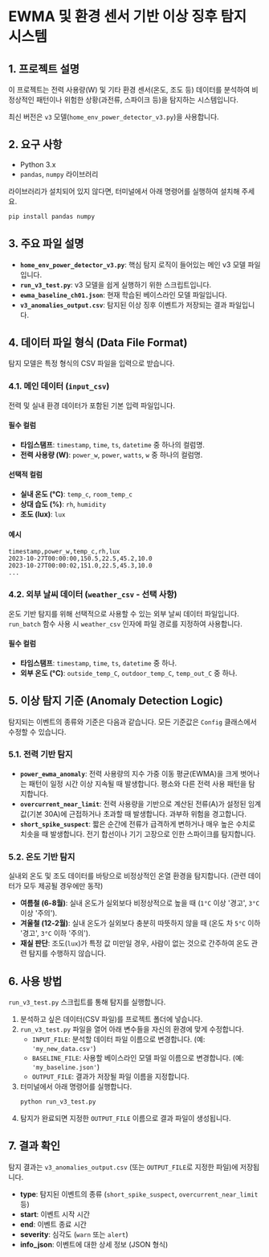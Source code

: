 # EWMA 및 환경 센서 기반 이상 징후 탐지 시스템

## 1. 프로젝트 설명

이 프로젝트는 전력 사용량(W) 및 기타 환경 센서(온도, 조도 등) 데이터를 분석하여 비정상적인 패턴이나 위험한 상황(과전류, 스파이크 등)을 탐지하는 시스템입니다.

최신 버전은 `v3` 모델(`home_env_power_detector_v3.py`)을 사용합니다.

## 2. 요구 사항

- Python 3.x
- `pandas`, `numpy` 라이브러리

라이브러리가 설치되어 있지 않다면, 터미널에서 아래 명령어를 실행하여 설치해 주세요.
```bash
pip install pandas numpy
```

## 3. 주요 파일 설명

- **`home_env_power_detector_v3.py`**: 핵심 탐지 로직이 들어있는 메인 v3 모델 파일입니다.
- **`run_v3_test.py`**: v3 모델을 쉽게 실행하기 위한 스크립트입니다.
- **`ewma_baseline_ch01.json`**: 현재 학습된 베이스라인 모델 파일입니다.
- **`v3_anomalies_output.csv`**: 탐지된 이상 징후 이벤트가 저장되는 결과 파일입니다.

## 4. 데이터 파일 형식 (Data File Format)

탐지 모델은 특정 형식의 CSV 파일을 입력으로 받습니다.

### 4.1. 메인 데이터 (`input_csv`)

전력 및 실내 환경 데이터가 포함된 기본 입력 파일입니다.

#### 필수 컬럼
- **타임스탬프**: `timestamp`, `time`, `ts`, `datetime` 중 하나의 컬럼명.
- **전력 사용량 (W)**: `power_w`, `power`, `watts`, `w` 중 하나의 컬럼명.

#### 선택적 컬럼
- **실내 온도 (°C)**: `temp_c`, `room_temp_c`
- **상대 습도 (%)**: `rh`, `humidity`
- **조도 (lux)**: `lux`

#### 예시
```csv
timestamp,power_w,temp_c,rh,lux
2023-10-27T00:00:00,150.5,22.5,45.2,10.0
2023-10-27T00:00:02,151.0,22.5,45.3,10.0
...
```

### 4.2. 외부 날씨 데이터 (`weather_csv` - 선택 사항)

온도 기반 탐지를 위해 선택적으로 사용할 수 있는 외부 날씨 데이터 파일입니다. `run_batch` 함수 사용 시 `weather_csv` 인자에 파일 경로를 지정하여 사용합니다.

#### 필수 컬럼
- **타임스탬프**: `timestamp`, `time`, `ts`, `datetime` 중 하나.
- **외부 온도 (°C)**: `outside_temp_C`, `outdoor_temp_C`, `temp_out_C` 중 하나.

## 5. 이상 탐지 기준 (Anomaly Detection Logic)

탐지되는 이벤트의 종류와 기준은 다음과 같습니다. 모든 기준값은 `Config` 클래스에서 수정할 수 있습니다.

### 5.1. 전력 기반 탐지

- **`power_ewma_anomaly`**: 전력 사용량의 지수 가중 이동 평균(EWMA)을 크게 벗어나는 패턴이 일정 시간 이상 지속될 때 발생합니다. 평소와 다른 전력 사용 패턴을 탐지합니다.
- **`overcurrent_near_limit`**: 전력 사용량을 기반으로 계산된 전류(A)가 설정된 임계값(기본 30A)에 근접하거나 초과할 때 발생합니다. 과부하 위험을 경고합니다.
- **`short_spike_suspect`**: 짧은 순간에 전류가 급격하게 변하거나 매우 높은 수치로 치솟을 때 발생합니다. 전기 합선이나 기기 고장으로 인한 스파이크를 탐지합니다.

### 5.2. 온도 기반 탐지

실내외 온도 및 조도 데이터를 바탕으로 비정상적인 온열 환경을 탐지합니다. (관련 데이터가 모두 제공될 경우에만 동작)

- **여름철 (6-8월)**: 실내 온도가 실외보다 비정상적으로 높을 때 (`1°C` 이상 '경고', `3°C` 이상 '주의').
- **겨울철 (12-2월)**: 실내 온도가 실외보다 충분히 따뜻하지 않을 때 (온도 차 `5°C` 이하 '경고', `3°C` 이하 '주의').
- **재실 판단**: 조도(`lux`)가 특정 값 미만일 경우, 사람이 없는 것으로 간주하여 온도 관련 탐지를 수행하지 않습니다.

## 6. 사용 방법

`run_v3_test.py` 스크립트를 통해 탐지를 실행합니다.

1.  분석하고 싶은 데이터(CSV 파일)를 프로젝트 폴더에 넣습니다.
2.  `run_v3_test.py` 파일을 열어 아래 변수들을 자신의 환경에 맞게 수정합니다.
    - `INPUT_FILE`: 분석할 데이터 파일 이름으로 변경합니다. (예: `'my_new_data.csv'`)
    - `BASELINE_FILE`: 사용할 베이스라인 모델 파일 이름으로 변경합니다. (예: `'my_baseline.json'`)
    - `OUTPUT_FILE`: 결과가 저장될 파일 이름을 지정합니다.
3.  터미널에서 아래 명령어를 실행합니다.
    ```bash
    python run_v3_test.py
    ```
4.  탐지가 완료되면 지정한 `OUTPUT_FILE` 이름으로 결과 파일이 생성됩니다.

## 7. 결과 확인

탐지 결과는 `v3_anomalies_output.csv` (또는 `OUTPUT_FILE`로 지정한 파일)에 저장됩니다.

- **type**: 탐지된 이벤트의 종류 (`short_spike_suspect`, `overcurrent_near_limit` 등)
- **start**: 이벤트 시작 시간
- **end**: 이벤트 종료 시간
- **severity**: 심각도 (`warn` 또는 `alert`)
- **info_json**: 이벤트에 대한 상세 정보 (JSON 형식)
